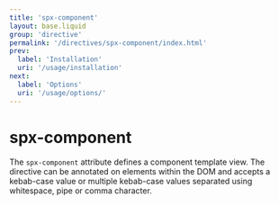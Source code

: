 ```yaml
---
title: 'spx-component'
layout: base.liquid
group: 'directive'
permalink: '/directives/spx-component/index.html'
prev:
  label: 'Installation'
  uri: '/usage/installation'
next:
  label: 'Options'
  uri: '/usage/options/'
---
```


# spx-component

The `spx-component` attribute defines a component template view. The directive can be annotated on elements within the DOM and accepts a kebab-case value or multiple kebab-case values separated using whitespace, pipe or comma character.
